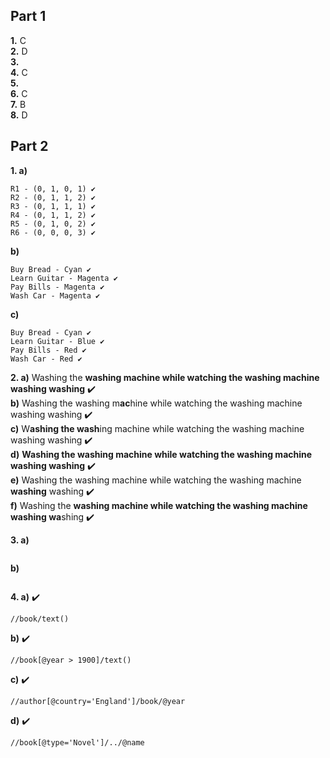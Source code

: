 
## Part 1

**1.** C  
**2.** D  
**3.**   
**4.** C  
**5.**  
**6.** C   
**7.** B  
**8.** D  

## Part 2

**1. a)**
```
R1 - (0, 1, 0, 1) ✔️
R2 - (0, 1, 1, 2) ✔️
R3 - (0, 1, 1, 1) ✔️
R4 - (0, 1, 1, 2) ✔️
R5 - (0, 1, 0, 2) ✔️
R6 - (0, 0, 0, 3) ✔️
```

**b)**
```
Buy Bread - Cyan ✔️
Learn Guitar - Magenta ✔️
Pay Bills - Magenta ✔️
Wash Car - Magenta ✔️
```

**c)**
```
Buy Bread - Cyan ✔️
Learn Guitar - Blue ✔️
Pay Bills - Red ✔️
Wash Car - Red ✔️
```

**2. a)** Washing the **washing machine while watching the washing machine washing washing** ✔️  
**b)** Washing the washing m**ac**hine while watching the washing machine washing washing ✔️  
**c)** W**ashing the wash**ing machine while watching the washing machine washing washing ✔️  
**d)** **Washing the washing machine while watching the washing machine washing washing** ✔️  
**e)** Washing the washing machine while watching the washing machine **washing** washing ✔️  
**f)** Washing the **washing machine while watching the washing machine washing wa**shing ✔️  

**3. a)**
```js

```

**b)**
```js

```

**4. a)** ✔️
```
//book/text()
```
**b)** ✔️
```
//book[@year > 1900]/text()
```
**c)** ✔️
```
//author[@country='England']/book/@year
```
**d)** ✔️
```
//book[@type='Novel']/../@name
```
